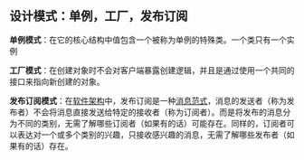 ##  设计模式：单例，工厂，发布订阅

**单例模式**：在它的核心结构中值包含一个被称为单例的特殊类。一个类只有一个实例

**工厂模式**：在创建对象时不会对客户端暴露创建逻辑，并且是通过使用一个共同的接口来指向新创建的对象。

**发布订阅模式**：在[软件架构](https://baike.baidu.com/item/%E8%BD%AF%E4%BB%B6%E6%9E%B6%E6%9E%84)中，发布订阅是一种[消息](https://baike.baidu.com/item/%E6%B6%88%E6%81%AF)[范式](https://baike.baidu.com/item/%E8%8C%83%E5%BC%8F)，消息的发送者（称为发布者）不会将消息直接发送给特定的接收者（称为订阅者）。而是将发布的消息分为不同的类别，无需了解哪些订阅者（如果有的话）可能存在。同样的，订阅者可以表达对一个或多个类别的兴趣，只接收感兴趣的消息，无需了解哪些发布者（如果有的话）存在。

